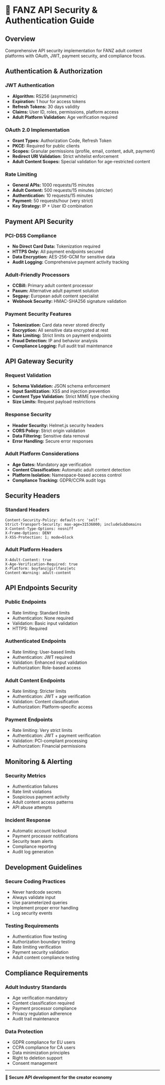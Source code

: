 # 🔐 FANZ API Security & Authentication Guide

## Overview
Comprehensive API security implementation for FANZ adult content platforms with OAuth, JWT, payment security, and compliance focus.

## Authentication & Authorization

### JWT Authentication
- **Algorithm:** RS256 (asymmetric)
- **Expiration:** 1 hour for access tokens
- **Refresh Tokens:** 30 days validity
- **Claims:** User ID, roles, permissions, platform access
- **Adult Platform Validation:** Age verification required

### OAuth 2.0 Implementation
- **Grant Types:** Authorization Code, Refresh Token
- **PKCE:** Required for public clients
- **Scopes:** Granular permissions (profile, email, content, adult, payment)
- **Redirect URI Validation:** Strict whitelist enforcement
- **Adult Content Scopes:** Special validation for age-restricted content

### Rate Limiting
- **General APIs:** 1000 requests/15 minutes
- **Adult Content:** 500 requests/15 minutes (stricter)
- **Authentication:** 10 requests/15 minutes
- **Payment:** 50 requests/hour (very strict)
- **Key Strategy:** IP + User ID combination

## Payment API Security

### PCI-DSS Compliance
- **No Direct Card Data:** Tokenization required
- **HTTPS Only:** All payment endpoints secured
- **Data Encryption:** AES-256-GCM for sensitive data
- **Audit Logging:** Comprehensive payment activity tracking

### Adult-Friendly Processors
- **CCBill:** Primary adult content processor
- **Paxum:** Alternative adult payment solution
- **Segpay:** European adult content specialist
- **Webhook Security:** HMAC-SHA256 signature validation

### Payment Security Features
- **Tokenization:** Card data never stored directly
- **Encryption:** All sensitive data encrypted at rest
- **Rate Limiting:** Strict limits on payment endpoints
- **Fraud Detection:** IP and behavior analysis
- **Compliance Logging:** Full audit trail maintenance

## API Gateway Security

### Request Validation
- **Schema Validation:** JSON schema enforcement
- **Input Sanitization:** XSS and injection prevention
- **Content Type Validation:** Strict MIME type checking
- **Size Limits:** Request payload restrictions

### Response Security
- **Header Security:** Helmet.js security headers
- **CORS Policy:** Strict origin validation
- **Data Filtering:** Sensitive data removal
- **Error Handling:** Secure error responses

### Adult Platform Considerations
- **Age Gates:** Mandatory age verification
- **Content Classification:** Automatic adult content detection
- **Platform Isolation:** Namespace-based access control
- **Compliance Tracking:** GDPR/CCPA audit logs

## Security Headers

### Standard Headers
```
Content-Security-Policy: default-src 'self'
Strict-Transport-Security: max-age=31536000; includeSubDomains
X-Content-Type-Options: nosniff
X-Frame-Options: DENY
X-XSS-Protection: 1; mode=block
```

### Adult Platform Headers
```
X-Adult-Content: true
X-Age-Verification-Required: true
X-Platform: boyfanz|girlfanz|etc
Content-Warning: adult-content
```

## API Endpoints Security

### Public Endpoints
- Rate limiting: Standard limits
- Authentication: None required
- Validation: Basic input validation
- HTTPS: Required

### Authenticated Endpoints  
- Rate limiting: User-based limits
- Authentication: JWT required
- Validation: Enhanced input validation
- Authorization: Role-based access

### Adult Content Endpoints
- Rate limiting: Stricter limits
- Authentication: JWT + age verification
- Validation: Content classification
- Authorization: Platform-specific access

### Payment Endpoints
- Rate limiting: Very strict limits
- Authentication: JWT + payment verification
- Validation: PCI-compliant processing
- Authorization: Financial permissions

## Monitoring & Alerting

### Security Metrics
- Authentication failures
- Rate limit violations
- Suspicious payment activity
- Adult content access patterns
- API abuse attempts

### Incident Response
- Automatic account lockout
- Payment processor notifications
- Security team alerts
- Compliance reporting
- Audit log generation

## Development Guidelines

### Secure Coding Practices
- Never hardcode secrets
- Always validate input
- Use parameterized queries
- Implement proper error handling
- Log security events

### Testing Requirements
- Authentication flow testing
- Authorization boundary testing
- Rate limiting verification
- Payment security validation
- Adult content compliance testing

## Compliance Requirements

### Adult Industry Standards
- Age verification mandatory
- Content classification required
- Payment processor compliance
- Privacy regulation adherence
- Audit trail maintenance

### Data Protection
- GDPR compliance for EU users
- CCPA compliance for CA users
- Data minimization principles
- Right to deletion support
- Consent management

---

**🔐 Secure API development for the creator economy**
